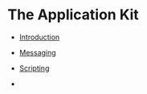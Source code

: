 # The Application Kit

- [Introduction](./introduction.rst)
- [Messaging](./messaging.rst)
- [Scripting](./scripting.md)

- [](./BMessage.rst)
